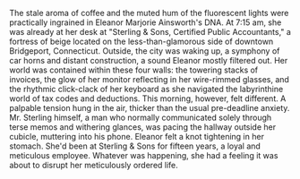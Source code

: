 The stale aroma of coffee and the muted hum of the fluorescent lights were practically ingrained in Eleanor Marjorie Ainsworth's DNA. At 7:15 am, she was already at her desk at "Sterling & Sons, Certified Public Accountants," a fortress of beige located on the less-than-glamorous side of downtown Bridgeport, Connecticut. Outside, the city was waking up, a symphony of car horns and distant construction, a sound Eleanor mostly filtered out. Her world was contained within these four walls: the towering stacks of invoices, the glow of her monitor reflecting in her wire-rimmed glasses, and the rhythmic click-clack of her keyboard as she navigated the labyrinthine world of tax codes and deductions. This morning, however, felt different. A palpable tension hung in the air, thicker than the usual pre-deadline anxiety. Mr. Sterling himself, a man who normally communicated solely through terse memos and withering glances, was pacing the hallway outside her cubicle, muttering into his phone. Eleanor felt a knot tightening in her stomach. She'd been at Sterling & Sons for fifteen years, a loyal and meticulous employee. Whatever was happening, she had a feeling it was about to disrupt her meticulously ordered life.
